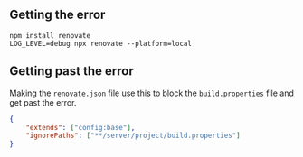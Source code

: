 ## Getting the error

```shell
npm install renovate
LOG_LEVEL=debug npx renovate --platform=local
```

## Getting past the error

Making the `renovate.json` file use this to block the `build.properties` file and get past the error.


```json
{
    "extends": ["config:base"],
    "ignorePaths": ["**/server/project/build.properties"]
}
```
